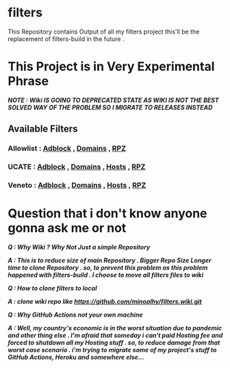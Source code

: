 # filters
This Repository contains Output of all my filters project this'll be the replacement of filters-build
in the future .

# This Project is in Very Experimental Phrase
***NOTE : Wiki IS GOING TO DEPRECATED STATE AS WIKI IS NOT THE BEST SOLVED WAY OF THE PROBLEM SO I MIGRATE TO RELEASES INSTEAD***
## Available Filters
### Allowlist  : [Adblock](https://github.com/minoplhy/filters/releases/download/latest/Allowlist_adblock.txt) , [Domains](https://github.com/minoplhy/filters/releases/download/latest/Allowlist_domains.txt) , [RPZ](https://github.com/minoplhy/filters/releases/download/latest/Allowlist_rpz.txt)
### UCATE : [Adblock](https://github.com/minoplhy/filters/releases/download/latest/ucate_adblock.txt) , [Domains](https://github.com/minoplhy/filters/releases/download/latest/ucate_domains.txt) , [Hosts](https://github.com/minoplhy/filters/releases/download/latest/ucate_hosts.txt) , [RPZ](https://github.com/minoplhy/filters/releases/download/latest/ucate_rpz.txt)
### Veneto : [Adblock](https://github.com/minoplhy/filters/releases/download/latest/Veneto_adblock.txt) , [Domains](https://github.com/minoplhy/filters/releases/download/latest/Veneto_domains.txt) , [Hosts](https://github.com/minoplhy/filters/releases/download/latest/Veneto_hosts.txt) , [RPZ](https://github.com/minoplhy/filters/releases/download/latest/Veneto_rpz.txt)


# Question that i don't know anyone gonna ask me or not
***Q : Why Wiki ? Why Not Just a simple Repository***

***A : This is to reduce size of main Repository . Bigger Repo Size Longer time to clone Repository . so, to prevent this problem as this problem happened with filters-build . I choose to move all filters files to wiki***

***Q : How to clone filters to local***

***A : clone wiki repo like https://github.com/minoplhy/filters.wiki.git***

***Q : Why GitHub Actions not your own machine***

***A : Well, my country's economic is in the worst situation due to pandemic and other thing else . I'm afraid that someday i can't paid Hosting fee and forced to shutdown all my Hosting stuff . so, to reduce damage from that worst case scenario . i'm trying to migrate some of my project's stuff to GitHub Actions, Heroku and somewhere else...***
